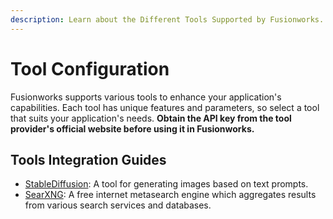 ```yaml
---
description: Learn about the Different Tools Supported by Fusionworks.
---
```


# Tool Configuration

Fusionworks supports various tools to enhance your application's capabilities. Each tool has unique features and parameters, so select a tool that suits your application's needs. **Obtain the API key from the tool provider's official website before using it in Fusionworks.**

## Tools Integration Guides

* [StableDiffusion](stable-diffusion.md): A tool for generating images based on text prompts.
* [SearXNG](../../../tutorials/tool-configuration/searxng.md): A free internet metasearch engine which aggregates results from various search services and databases.
